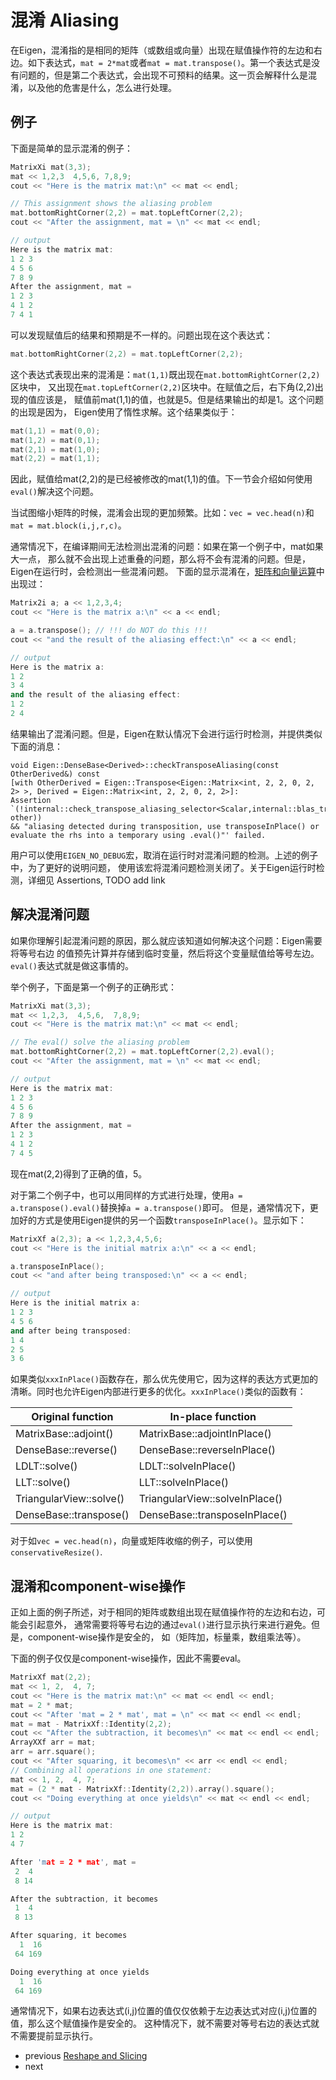 # 混淆 Aliasing

在Eigen，混淆指的是相同的矩阵（或数组或向量）出现在赋值操作符的左边和右边。如下表达式，`mat = 2*mat`或者`mat = mat.transpose()`。第一个表达式是没有问题的，但是第二个表达式，会出现不可预料的结果。这一页会解释什么是混淆，以及他的危害是什么，怎么进行处理。

## 例子

下面是简单的显示混淆的例子：

```c++
MatrixXi mat(3,3);
mat << 1,2,3  4,5,6, 7,8,9;
cout << "Here is the matrix mat:\n" << mat << endl;

// This assignment shows the aliasing problem
mat.bottomRightCorner(2,2) = mat.topLeftCorner(2,2);
cout << "After the assignment, mat = \n" << mat << endl;

// output
Here is the matrix mat:
1 2 3
4 5 6
7 8 9
After the assignment, mat = 
1 2 3
4 1 2
7 4 1
```

可以发现赋值后的结果和预期是不一样的。问题出现在这个表达式：

```c++
mat.bottomRightCorner(2,2) = mat.topLeftCorner(2,2);
```

这个表达式表现出来的混淆是：`mat(1,1)`既出现在`mat.bottomRightCorner(2,2)`区块中，
又出现在`mat.topLeftCorner(2,2)`区块中。在赋值之后，右下角(2,2)出现的值应该是，
赋值前mat(1,1)的值，也就是5。但是结果输出的却是1。这个问题的出现是因为，
Eigen使用了惰性求解。这个结果类似于：

```c++
mat(1,1) = mat(0,0);
mat(1,2) = mat(0,1);
mat(2,1) = mat(1,0);
mat(2,2) = mat(1,1);
```

因此，赋值给mat(2,2)的是已经被修改的mat(1,1)的值。下一节会介绍如何使用`eval()`解决这个问题。

当试图缩小矩阵的时候，混淆会出现的更加频繁。比如：`vec = vec.head(n)`和`mat = mat.block(i,j,r,c)`。

通常情况下，在编译期间无法检测出混淆的问题：如果在第一个例子中，mat如果大一点，
那么就不会出现上述重叠的问题，那么将不会有混淆的问题。但是，Eigen在运行时，会检测出一些混淆问题。
下面的显示混淆在，[矩阵和向量运算](./MatrixandVectorArithmetic.md)中出现过：

```c++
Matrix2i a; a << 1,2,3,4;
cout << "Here is the matrix a:\n" << a << endl;

a = a.transpose(); // !!! do NOT do this !!!
cout << "and the result of the aliasing effect:\n" << a << endl;

// output
Here is the matrix a:
1 2
3 4
and the result of the aliasing effect:
1 2
2 4
```

结果输出了混淆问题。但是，Eigen在默认情况下会进行运行时检测，并提供类似下面的消息：

```
void Eigen::DenseBase<Derived>::checkTransposeAliasing(const OtherDerived&) const 
[with OtherDerived = Eigen::Transpose<Eigen::Matrix<int, 2, 2, 0, 2, 2> >, Derived = Eigen::Matrix<int, 2, 2, 0, 2, 2>]: 
Assertion `(!internal::check_transpose_aliasing_selector<Scalar,internal::blas_traits<Derived>::IsTransposed,OtherDerived>::run(internal::extract_data(derived()), other)) 
&& "aliasing detected during transposition, use transposeInPlace() or evaluate the rhs into a temporary using .eval()"' failed.
```

用户可以使用`EIGEN_NO_DEBUG`宏，取消在运行时对混淆问题的检测。上述的例子中，为了更好的说明问题，
使用该宏将混淆问题检测关闭了。关于Eigen运行时检测，详细见 Assertions, TODO add link

## 解决混淆问题

如果你理解引起混淆问题的原因，那么就应该知道如何解决这个问题：Eigen需要将等号右边
的值预先计算并存储到临时变量，然后将这个变量赋值给等号左边。`eval()`表达式就是做这事情的。

举个例子，下面是第一个例子的正确形式：

```c++
MatrixXi mat(3,3);
mat << 1,2,3,  4,5,6,  7,8,9;
cout << "Here is the matrix mat:\n" << mat << endl;

// The eval() solve the aliasing problem
mat.bottomRightCorner(2,2) = mat.topLeftCorner(2,2).eval();
cout << "After the assignment, mat = \n" << mat << endl;

// output
Here is the matrix mat:
1 2 3
4 5 6
7 8 9
After the assignment, mat = 
1 2 3
4 1 2
7 4 5
```

现在mat(2,2)得到了正确的值，5。

对于第二个例子中，也可以用同样的方式进行处理，使用`a = a.transpose().eval()`替换掉`a = a.transpose()`即可。
但是，通常情况下，更加好的方式是使用Eigen提供的另一个函数`transposeInPlace()`。显示如下：

```c++
MatrixXf a(2,3); a << 1,2,3,4,5,6;
cout << "Here is the initial matrix a:\n" << a << endl;

a.transposeInPlace();
cout << "and after being transposed:\n" << a << endl;

// output
Here is the initial matrix a:
1 2 3
4 5 6
and after being transposed:
1 4
2 5
3 6
```

如果类似`xxxInPlace()`函数存在，那么优先使用它，因为这样的表达方式更加的清晰。同时也允许Eigen内部进行更多的优化。`xxxInPlace()`类似的函数有：

| Original function | In-place function |
|-------------------|-------------------|
| MatrixBase::adjoint() | MatrixBase::adjointInPlace() |
| DenseBase::reverse() | DenseBase::reverseInPlace() |
| LDLT::solve() | LDLT::solveInPlace() |
| LLT::solve() | LLT::solveInPlace() |
| TriangularView::solve() | TriangularView::solveInPlace() |
| DenseBase::transpose() | DenseBase::transposeInPlace() |

对于如`vec = vec.head(n)`，向量或矩阵收缩的例子，可以使用`conservativeResize()`.

## 混淆和component-wise操作

正如上面的例子所述，对于相同的矩阵或数组出现在赋值操作符的左边和右边，可能会引起意外，
通常需要将等号右边的通过`eval()`进行显示执行来进行避免。但是，component-wise操作是安全的，
如（矩阵加，标量乘，数组乘法等）。

下面的例子仅仅是component-wise操作，因此不需要eval。

```c++
MatrixXf mat(2,2); 
mat << 1, 2,  4, 7;
cout << "Here is the matrix mat:\n" << mat << endl << endl;
mat = 2 * mat;
cout << "After 'mat = 2 * mat', mat = \n" << mat << endl << endl;
mat = mat - MatrixXf::Identity(2,2);
cout << "After the subtraction, it becomes\n" << mat << endl << endl;
ArrayXXf arr = mat;
arr = arr.square();
cout << "After squaring, it becomes\n" << arr << endl << endl;
// Combining all operations in one statement:
mat << 1, 2,  4, 7;
mat = (2 * mat - MatrixXf::Identity(2,2)).array().square();
cout << "Doing everything at once yields\n" << mat << endl << endl;

// output
Here is the matrix mat:
1 2
4 7

After 'mat = 2 * mat', mat = 
 2  4
 8 14

After the subtraction, it becomes
 1  4
 8 13

After squaring, it becomes
  1  16
 64 169

Doing everything at once yields
  1  16
 64 169
```

通常情况下，如果右边表达式(i,j)位置的值仅仅依赖于左边表达式对应(i,j)位置的值，那么这个赋值操作是安全的。
这种情况下，就不需要对等号右边的表达式就不需要提前显示执行。

- previous [Reshape and Slicing](./ReshapeAndSlicing)
- next []()
